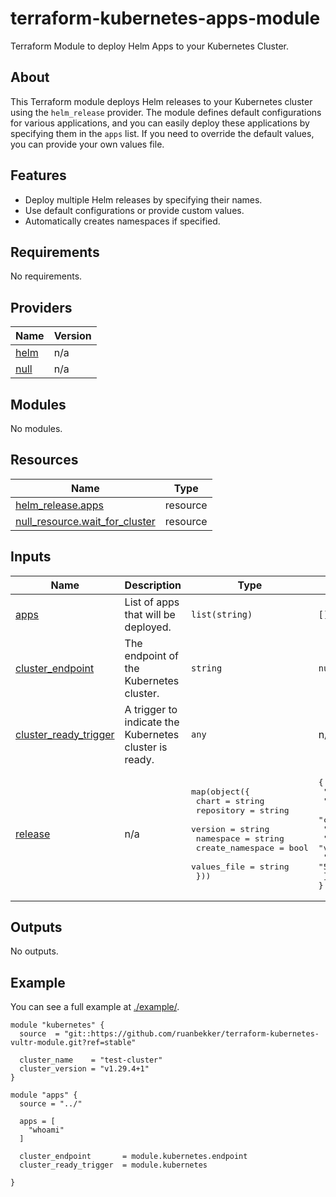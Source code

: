 # terraform-kubernetes-apps-module

Terraform Module to deploy Helm Apps to your Kubernetes Cluster.

## About

This Terraform module deploys Helm releases to your Kubernetes cluster using the `helm_release` provider. The module defines default configurations for various applications, and you can easily deploy these applications by specifying them in the `apps` list. If you need to override the default values, you can provide your own values file.

## Features

- Deploy multiple Helm releases by specifying their names.
- Use default configurations or provide custom values.
- Automatically creates namespaces if specified.

## Requirements

No requirements.

## Providers

| Name | Version |
|------|---------|
| <a name="provider_helm"></a> [helm](#provider\_helm) | n/a |
| <a name="provider_null"></a> [null](#provider\_null) | n/a |

## Modules

No modules.

## Resources

| Name | Type |
|------|------|
| [helm_release.apps](https://registry.terraform.io/providers/hashicorp/helm/latest/docs/resources/release) | resource |
| [null_resource.wait_for_cluster](https://registry.terraform.io/providers/hashicorp/null/latest/docs/resources/resource) | resource |

## Inputs

| Name | Description | Type | Default | Required |
|------|-------------|------|---------|:--------:|
| <a name="input_apps"></a> [apps](#input\_apps) | List of apps that will be deployed. | `list(string)` | `[]` | no |
| <a name="input_cluster_endpoint"></a> [cluster\_endpoint](#input\_cluster\_endpoint) | The endpoint of the Kubernetes cluster. | `string` | `null` | no |
| <a name="input_cluster_ready_trigger"></a> [cluster\_ready\_trigger](#input\_cluster\_ready\_trigger) | A trigger to indicate the Kubernetes cluster is ready. | `any` | n/a | yes |
| <a name="input_release"></a> [release](#input\_release) | n/a | <pre>map(object({<br>    chart            = string<br>    repository       = string<br>    version          = string<br>    namespace        = string<br>    create_namespace = bool<br>    values_file      = string<br>  }))</pre> | <pre>{<br>  "whoami": {<br>    "chart": "whoami",<br>    "create_namespace": true,<br>    "namespace": "apps",<br>    "repository": "https://cowboysysop.github.io/charts/",<br>    "values_file": "templates/whoami/values.yaml",<br>    "version": "5.1.1"<br>  }<br>}</pre> | no |

## Outputs

No outputs.

## Example

You can see a full example at [./example/](./example/).

```hcl
module "kubernetes" {
  source  = "git::https://github.com/ruanbekker/terraform-kubernetes-vultr-module.git?ref=stable"

  cluster_name    = "test-cluster"
  cluster_version = "v1.29.4+1"
}

module "apps" {
  source = "../"

  apps = [
    "whoami"
  ]

  cluster_endpoint       = module.kubernetes.endpoint
  cluster_ready_trigger  = module.kubernetes

}
```
